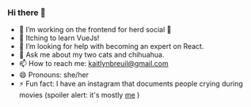 ### Hi there 👋

- 🔭 I’m working on the frontend for herd social 🐑 
- 🌱 Itching to learn VueJs!  
- 🤔 I’m looking for help with becoming an expert on React. 
- 💬 Ask me about my two cats and chihuahua.
- 📫 How to reach me: kaitlynbreuil@gmail.com 
- 😄 Pronouns: she/her 
- ⚡ Fun fact: I have an instagram that documents people crying during movies (spoiler alert: it's mostly [me](https://www.instagram.com/miss.tearz/) )
